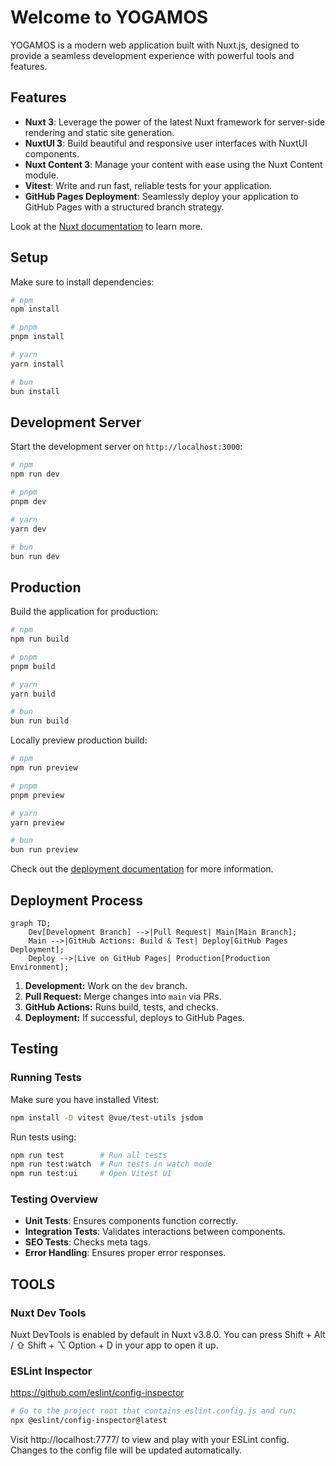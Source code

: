# Welcome to YOGAMOS

YOGAMOS is a modern web application built with Nuxt.js, designed to provide a seamless development experience with powerful tools and features.

## Features

- **Nuxt 3**: Leverage the power of the latest Nuxt framework for server-side rendering and static site generation.
- **NuxtUI 3**: Build beautiful and responsive user interfaces with NuxtUI components.
- **Nuxt Content 3**: Manage your content with ease using the Nuxt Content module.
- **Vitest**: Write and run fast, reliable tests for your application.
- **GitHub Pages Deployment**: Seamlessly deploy your application to GitHub Pages with a structured branch strategy.

Look at the [Nuxt documentation](https://nuxt.com/docs/getting-started/introduction) to learn more.

## Setup

Make sure to install dependencies:

```bash
# npm
npm install

# pnpm
pnpm install

# yarn
yarn install

# bun
bun install
```

## Development Server

Start the development server on `http://localhost:3000`:

```bash
# npm
npm run dev

# pnpm
pnpm dev

# yarn
yarn dev

# bun
bun run dev
```

## Production

Build the application for production:

```bash
# npm
npm run build

# pnpm
pnpm build

# yarn
yarn build

# bun
bun run build
```

Locally preview production build:

```bash
# npm
npm run preview

# pnpm
pnpm preview

# yarn
yarn preview

# bun
bun run preview
```

Check out the [deployment documentation](https://nuxt.com/docs/getting-started/deployment) for more information.

## Deployment Process

```mermaid
graph TD;
    Dev[Development Branch] -->|Pull Request| Main[Main Branch];
    Main -->|GitHub Actions: Build & Test| Deploy[GitHub Pages Deployment];
    Deploy -->|Live on GitHub Pages| Production[Production Environment];
```

1. **Development:** Work on the `dev` branch.
2. **Pull Request:** Merge changes into `main` via PRs.
3. **GitHub Actions:** Runs build, tests, and checks.
4. **Deployment:** If successful, deploys to GitHub Pages.

## Testing

### Running Tests

Make sure you have installed Vitest:

```bash
npm install -D vitest @vue/test-utils jsdom
```

Run tests using:

```bash
npm run test        # Run all tests
npm run test:watch  # Run tests in watch mode
npm run test:ui     # Open Vitest UI
```

### Testing Overview

- **Unit Tests**: Ensures components function correctly.
- **Integration Tests**: Validates interactions between components.
- **SEO Tests**: Checks meta tags.
- **Error Handling**: Ensures proper error responses.

## TOOLS

### Nuxt Dev Tools

Nuxt DevTools is enabled by default in Nuxt v3.8.0. You can press Shift + Alt / ⇧ Shift + ⌥ Option + D in your app to open it up.

### ESLint Inspector

https://github.com/eslint/config-inspector

```bash
# Go to the project root that contains eslint.config.js and run:
npx @eslint/config-inspector@latest
```

Visit http://localhost:7777/ to view and play with your ESLint config. Changes to the config file will be updated automatically.
